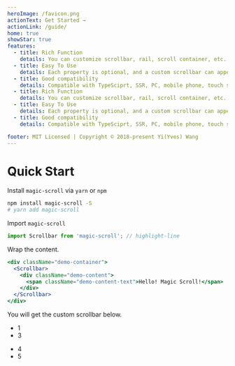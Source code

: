 ```yaml
---
heroImage: /favicon.png
actionText: Get Started →
actionLink: /guide/
home: true
showStar: true
features:
  - title: Rich Function
    details: You can customize scrollbar, rail, scroll container, etc. Rich APIs and Events
  - title: Easy To Use
    details: Each property is optional, and a custom scrollbar can appear just by wrapping the content
  - title: Good compatibility
    details: Compatible with TypeSciprt, SSR, PC, mobile phone, touch screen
  - title: Rich Function
    details: You can customize scrollbar, rail, scroll container, etc. Rich APIs and Events
  - title: Easy To Use
    details: Each property is optional, and a custom scrollbar can appear just by wrapping the content
  - title: Good compatibility
    details: Compatible with TypeSciprt, SSR, PC, mobile phone, touch screen

footer: MIT Licensed | Copyright © 2018-present Yi(Yves) Wang
---
```


# Quick Start

Install `magic-scroll` via `yarn` or `npm`

```bash
npm install magic-scroll -S
# yarn add magic-scroll
```

Import `magic-scroll`

```js
import Scrollbar from 'magic-scroll'; // highlight-line
```

Wrap the content.

```jsx
<div className="demo-container">
  <Scrollbar>
    <div className="demo-content">
      <span className="demo-content-text">Hello! Magic Scroll!</span>
    </div>
  </Scrollbar>
</div>
```

You will get the custom scrollbar below.

- 1
- 3

* 4
* 5
